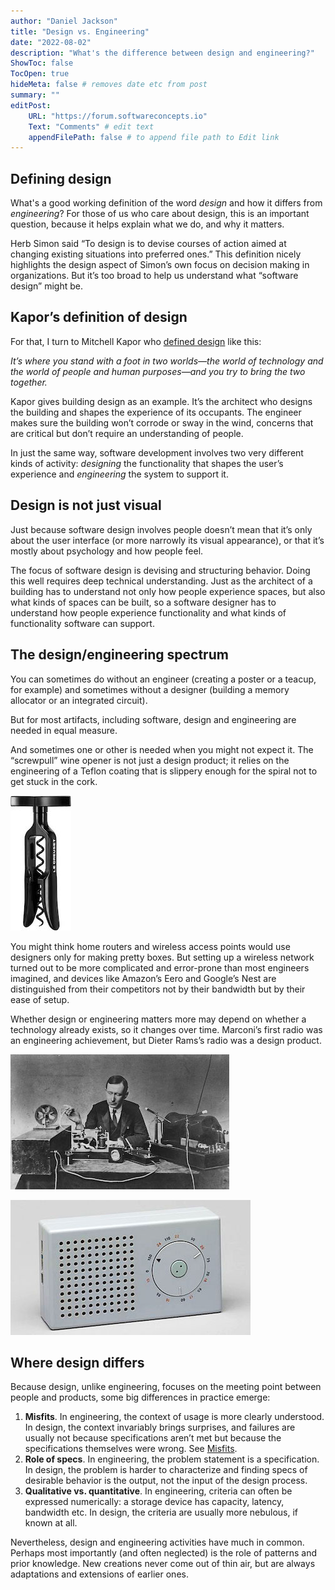 ```yaml
---
author: "Daniel Jackson"
title: "Design vs. Engineering"
date: "2022-08-02"
description: "What's the difference between design and engineering?"
ShowToc: false
TocOpen: true
hideMeta: false # removes date etc from post
summary: ""
editPost:
    URL: "https://forum.softwareconcepts.io"
    Text: "Comments" # edit text
    appendFilePath: false # to append file path to Edit link
---
```


## Defining design
What's a good working definition of the word *design* and how it differs from *engineering*? For those of us who care about design, this is an important question, because it helps explain what we do, and why it matters.

Herb Simon said “To design is to devise courses of action aimed at changing existing situations into preferred ones.” This definition nicely highlights the design aspect of Simon’s own focus on decision making in organizations. But it’s too broad to help us understand what “software design” might be.

## Kapor’s definition of design

For that, I turn to Mitchell Kapor who [defined design](https://hci.stanford.edu/publications/bds/1-kapor.html) like this:

*It’s where you stand with a foot in two worlds—the world of technology and the world of people and human purposes—and you try to bring the two together.* 

Kapor gives building design as an example. It’s the architect who designs the building and shapes the experience of its occupants. The engineer makes sure the building won’t corrode or sway in the wind, concerns that are critical but don’t require an understanding of people.

In just the same way, software development involves two very different kinds of activity: *designing* the functionality that shapes the user’s experience and *engineering* the system to support it.

## Design is not just visual

Just because software design involves people doesn’t mean that it’s only about the user interface (or more narrowly its visual appearance), or that it’s mostly about psychology and how people feel.

The focus of software design is devising and structuring behavior. Doing this well requires deep technical understanding. Just as the architect of a building has to understand not only how people experience spaces, but also what kinds of spaces can be built, so a software designer has to understand how people experience functionality and what kinds of functionality software can support.

## The design/engineering spectrum

You can sometimes do without an engineer (creating a poster or a teacup, for example) and sometimes without a designer (building a memory allocator or an integrated circuit).

But for most artifacts, including software, design and engineering are needed in equal measure.

And sometimes one or other is needed when you might not expect it. The “screwpull” wine opener is not just a design product; it relies on the engineering of a Teflon coating that  is slippery enough for the spiral not to get stuck in the cork.

![“Screwpull” style wine opener](corkscrew.jpeg)

You might think home routers and wireless access points would use designers only for making pretty boxes. But setting up a wireless network turned out to be more complicated and error-prone than most engineers imagined, and devices like Amazon’s Eero and Google’s Nest   are distinguished from their competitors not by their bandwidth but by their ease of setup.

Whether design or engineering matters more may depend on whether a technology already exists, so it changes over time. Marconi’s first radio was an engineering achievement, but Dieter Rams’s radio was a design product.

![Guglielmo Marconi, with his receiver (left) and transmitter (right), c. 1890](marconi-radio.jpeg)

![T3 radio by Dieter Rams, 1958](rams-radio.jpeg)

## Where design differs
Because design, unlike engineering, focuses on the meeting point between people and products, some big differences in practice emerge:

1. **Misfits**. In engineering, the context of usage is more clearly understood. In design, the context invariably brings surprises, and failures are usually not because specifications aren’t met but because the specifications themselves were wrong. See [Misfits](../misfits).
2. **Role of specs**. In engineering, the problem statement is a specification. In design, the problem is harder to characterize and finding specs of desirable behavior is the output, not the input of the design process.
3. **Qualitative vs. quantitative**. In engineering, criteria can often be expressed numerically: a storage device has capacity, latency, bandwidth etc. In design, the criteria are usually more nebulous, if known at all.

Nevertheless, design and engineering activities have much in common. Perhaps most importantly (and often neglected) is the role of patterns and prior knowledge. New creations never come out of thin air, but are always adaptations and extensions of earlier ones.
